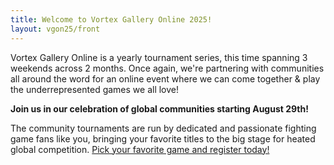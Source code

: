 ```yaml
---
title: Welcome to Vortex Gallery Online 2025!
layout: vgon25/front
---
```

Vortex Gallery Online is a yearly tournament series, this time spanning 3 weekends across 2 months. Once again, we're partnering with communities all around the word for an online event where we can come together & play the underrepresented games we all love!

**Join us in our celebration of global communities starting August 29th!**

The community tournaments are run by dedicated and passionate fighting game fans like you, bringing your favorite titles to the big stage for heated global competition. [Pick your favorite game and register today!](https://start.gg/vgon25)